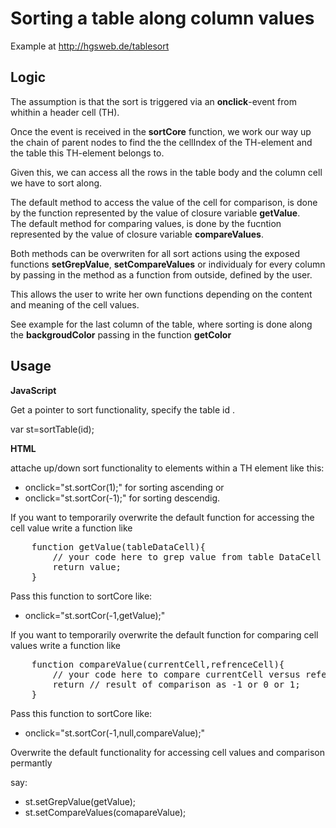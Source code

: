<h1>Sorting a table along column values</h1>

Example at <a href="http://hgsweb.de/tablesort">http://hgsweb.de/tablesort</a>

<h2> Logic </h2>

The assumption is that the sort is triggered via an <b>onclick</b>-event from 
whithin a header cell (TH).

Once the event is received in the <b>sortCore</b> function, we work our way up the
chain of parent nodes to find the the cellIndex of the TH-element and the table 
this TH-element belongs to.

Given this, we can access all the rows in the table body and the column cell we 
have to sort along.

The default method to access the value of the cell for comparison, is done by 
the function represented by the value of closure variable <b>getValue</b>.  
The default method for comparing values, is done by the fucntion represented 
by the value of closure variable <b>compareValues</b>. 
 
Both methods can be overwriten for all sort actions using the exposed functions 
<b>setGrepValue</b>, <b>setCompareValues</b>  or individualy for every column by
passing in the method as a function from outside, defined by the user.

This allows the user to write her own functions depending on the content and 
meaning of the cell values.

See example for the last column of the table, where sorting is done along the 
<b>backgroudColor</b> passing in the function <b>getColor</b> 


<h2>Usage</h2>

<b>JavaScript</b>

Get a pointer to sort functionality, specify the table id .

var st=sortTable(id);

<b>HTML</b>

attache up/down sort functionality to elements within a TH element like 
this:   
<ul>
<li>onclick="st.sortCor(1);"  for sorting ascending or
<li>onclick="st.sortCor(-1);" for sorting descendig. 
</ul>

If you want to temporarily overwrite the default function for accessing the cell value
write  a function like 
<pre>
    function getValue(tableDataCell){
        // your code here to grep value from table DataCell
        return value;
    }
</pre>

Pass this function to sortCore like: 
<ul>
<li>onclick="st.sortCor(-1,getValue);"
</ul>
If you want to temporarily overwrite the default function for comparing  cell values
write  a function like 
<pre>
    function compareValue(currentCell,refrenceCell){
        // your code here to compare currentCell versus referenceCell     
        return // result of comparison as -1 or 0 or 1;
    }
</pre>
Pass this function to sortCore like: 
<ul>
<li>onclick="st.sortCor(-1,null,compareValue);"
</ul>
Overwrite the default functionality for accessing cell values and comparison permantly

say:
<ul>  
<li>st.setGrepValue(getValue);
<li>st.setCompareValues(comapareValue);
</ul>
